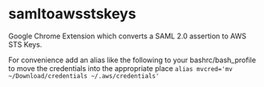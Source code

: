 # samltoawsstskeys
Google Chrome Extension which converts a SAML 2.0 assertion to AWS STS Keys.

For convenience add an alias like the following to your bashrc/bash_profile to move the credentials into the appropriate place
```alias mvcred='mv ~/Download/credentials ~/.aws/credentials'```
